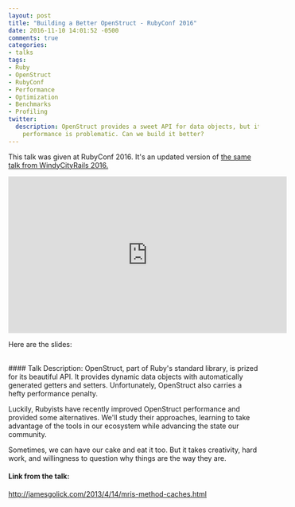 ```yaml
---
layout: post
title: "Building a Better OpenStruct - RubyConf 2016"
date: 2016-11-10 14:01:52 -0500
comments: true
categories:
- talks
tags:
- Ruby
- OpenStruct
- RubyConf
- Performance
- Optimization
- Benchmarks
- Profiling
twitter:
  description: OpenStruct provides a sweet API for data objects, but its
    performance is problematic. Can we build it better?
---
```


This talk was given at RubyConf 2016. It's an updated version of [the same talk from WindyCityRails 2016.](/talks/2016/09/16/building-a-better-openstruct/)

<iframe width="560" height="315" src="https://www.youtube.com/embed/2IbJFCbBnQk" frameborder="0" allowfullscreen></iframe>

Here are the slides:

<script async class="speakerdeck-embed" data-id="7ed494d4b4244f26a453c97aa9efc75d" data-ratio="1.77777777777778" src="//speakerdeck.com/assets/embed.js"></script>

<br/>
#### Talk Description:
OpenStruct, part of Ruby's standard library, is prized for its beautiful API. It provides dynamic data objects with automatically generated getters and setters. Unfortunately, OpenStruct also carries a hefty performance penalty.

Luckily, Rubyists have recently improved OpenStruct performance and provided some alternatives. We'll study their approaches, learning to take advantage of the tools in our ecosystem while advancing the state our community.

Sometimes, we can have our cake and eat it too. But it takes creativity, hard work, and willingness to question why things are the way they are.

#### Link from the talk:
http://jamesgolick.com/2013/4/14/mris-method-caches.html

